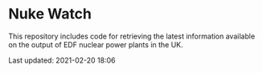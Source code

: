 # Nuke Watch

This repository includes code for retrieving the latest information available on the output of EDF nuclear power plants in the UK.

Last updated: 2021-02-20 18:06